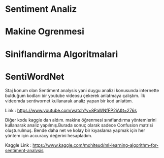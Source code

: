 # Sentiment Analiz
# Makine Ogrenmesi
# Siniflandirma Algoritmalari
# SentiWordNet

Staj konum olan Sentiment analysis yani duygu analizi konusunda internette bulduğum kodları bir youtube videosu çekerek anlatmaya çalıştım. İlk videomda sentiwornet kullanarak analiz yapan bir kod anlattım.

Link : https://www.youtube.com/watch?v=8PaWNfFP2jA&t=276s

Diğer kodu kaggle dan aldım. makine öğrenmesi sınıflandırma yöntemlerini kullanarak analiz yapılmış.Burada sonuç olarak sadece Confusion matrisi oluşturulmuş. Bende daha net ve kolay bir kıyaslama yapmak için her yöntem için accuracy değerini hesapladım.

Kaggle Link : https://www.kaggle.com/mohiteud/ml-learning-algorithm-for-sentiment-analysis
